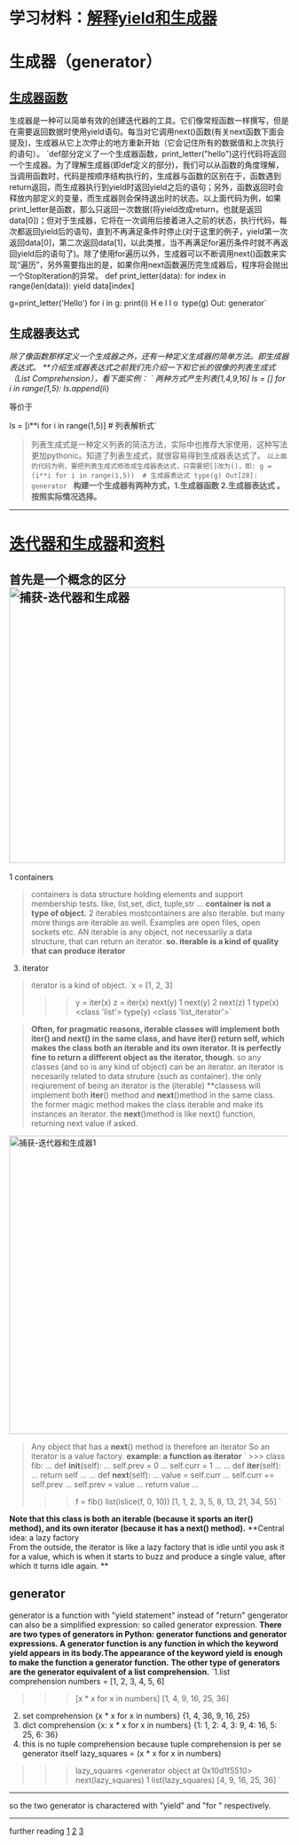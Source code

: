 # 学习材料：[解释yield和生成器](https://www.oschina.net/translate/improve-your-python-yield-and-generators-explained)
# 生成器（generator）
## [生成器函数](https://zhuanlan.zhihu.com/p/33820948)
生成器是一种可以简单有效的创建迭代器的工具。它们像常规函数一样撰写，但是在需要返回数据时使用yield语句。每当对它调用next()函数(有关next函数下面会提及)，生成器从它上次停止的地方重新开始（它会记住所有的数据值和上次执行的语句）。
`def部分定义了一个生成器函数，print_letter("hello")这行代码将返回一个生成器。为了理解生成器(即def定义的部分)，我们可以从函数的角度理解，当调用函数时，代码是按顺序结构执行的，生成器与函数的区别在于，函数遇到return返回，而生成器执行到yield时返回yield之后的语句；另外，函数返回时会释放内部定义的变量，而生成器则会保持退出时的状态。以上面代码为例，如果print_letter是函数，那么只返回一次数据(将yield改成return，也就是返回data[0])；但对于生成器，它将在一次调用后接着进入之前的状态，执行代码，每次都返回yield后的语句，直到不再满足条件时停止(对于这里的例子，yield第一次返回data[0]，第二次返回data[1]，以此类推，当不再满足for遍历条件时就不再返回yield后的语句了)。除了使用for遍历以外，生成器可以不断调用next()函数来实现“遍历”，另外需要指出的是，如果你用next函数遍历完生成器后，程序将会抛出一个StopIteration的异常。
def print_letter(data):
    for index in range(len(data)):
        yield data[index]

g=print_letter('Hello')
for i in g: print(i)
H
e
l
l
o`
`type(g)
Out: generator`
## 生成器表达式
*除了像函数那样定义一个生成器之外，还有一种定义生成器的简单方法。即生成器表达式。
**介绍生成器表达式之前我们先介绍一下和它长的很像的列表生成式（List Comprehension），看下面实例：
` 两种方式产生列表[1,4,9,16]
ls = []
for i in range(1,5):
    ls.append(i*i)

等价于

ls = [i**i for i in range(1,5)]   # 列表解析式`
> 列表生成式是一种定义列表的简洁方法，实际中也推荐大家使用，这种写法更加pythonic。知道了列表生成式，就很容易得到生成器表达式了。
> `以上面的代码为例，要把列表生成式修改成生成器表达式，只需要把[]改为()，即:
>g = (i**i for i in range(1,5))  # 生成器表达式
>type(g)
>Out[28]: generator
`
**构建一个生成器有两种方式，1.生成器函数 2.生成器表达式 。按照实际情况选择。**
***
# [迭代器和生成器](https://zhuanlan.zhihu.com/p/26123333)和[资料](https://nvie.com/posts/iterators-vs-generators/)

## 首先是一个概念的区分<img width="497" alt="捕获-迭代器和生成器" src="https://user-images.githubusercontent.com/86276719/123934991-67040200-d9c6-11eb-94ba-bdcb7fa728b6.PNG">

1 containers
> containers is data structure holding elements and support membership tests. like, list,set, dict, tuple,str ...
**container is not a type of object.**
2 iterables
> mostcontainers are also iterable. but many more things are iterable  as well. Examples are open files, open sockets etc.
> AN iterable is any object, not necessarily a data structure, that can return an iterator.
> **so. iterable is a kind of quality that can produce iterator**
3. iterator
> iterator is a kind of object.
> `x = [1, 2, 3]
>>> y = iter(x)
>>> z = iter(x)
>>> next(y)
1
>>> next(y)
2
>>> next(z)
1
>>> type(x)
<class 'list'>
>>> type(y)
<class 'list_iterator'>`

> **Often, for pragmatic reasons, iterable classes will implement both __iter__() and __next__() in the same class, and have __iter__() return self, which makes the class both an iterable and its own iterator. It is perfectly fine to return a different object as the iterator, though.**
> so any classes (and so is any kind of object) can be an iterator. an iterator is necesarily related to data struture (such as container). the only reqiurement of being 
> an iterator is the (iterable) **classess will implement both __iter__() method and __next__()method in the same class. the former magic method makes the class iterable
> and make its instances an iterator. the __next__()method is like next() function, returning next value if asked.

<img width="538" alt="捕获-迭代器和生成器1" src="https://user-images.githubusercontent.com/86276719/123937514-d5e25a80-d9c8-11eb-8aee-3105d04f047b.PNG">

>Any object that has a __next__() method is therefore an iterator
>So an iterator is a value factory.
>**example: a function as iterator**
>` >>> class fib:
...     def __init__(self):
...         self.prev = 0
...         self.curr = 1
... 
...     def __iter__(self):
...         return self
... 
...     def __next__(self):
...         value = self.curr
...         self.curr += self.prev
...         self.prev = value
...         return value
...
>>> f = fib()
>>> list(islice(f, 0, 10))
[1, 1, 2, 3, 5, 8, 13, 21, 34, 55] `

**Note that this class is both an iterable (because it sports an __iter__() method), and its own iterator (because it has a __next__() method).**
**Central idea: a lazy factory   
From the outside, the iterator is like a lazy factory that is idle until you ask it for a value, which is when it starts to buzz and produce a single value, after which it turns idle again. **

## generator 
generator is a function with "yield statement" instead of "return"
gengerator can also be a simplified expression: so called generator expression.
**There are two types of generators in Python: generator functions and generator expressions. A generator function is any function in which the keyword yield appears in its body.The appearance of the keyword yield is enough to make the function a generator function.**
**The other type of generators are the generator equivalent of a list comprehension.**
`1.list comprehension
numbers = [1, 2, 3, 4, 5, 6]
>>> [x * x for x in numbers]
[1, 4, 9, 16, 25, 36]
2. set comprehension
 {x * x for x in numbers}
{1, 4, 36, 9, 16, 25}
3. dict comprehension
{x: x * x for x in numbers}
{1: 1, 2: 4, 3: 9, 4: 16, 5: 25, 6: 36}
4. this is no tuple comprehension because tuple comprehension is per se generator itself
lazy_squares = (x * x for x in numbers)
>>> lazy_squares
<generator object <genexpr> at 0x10d1f5510>
>>> next(lazy_squares)
1
>>> list(lazy_squares)
[4, 9, 16, 25, 36] ` 

***
so the two generator is charactered with "yield"  and "for " respectively.
***
further reading 
 [1](https://www.mk2048.com/blog/blog_h1ckjhjjbaa.html)
 [2](https://www.bbsmax.com/A/x9J2lk7gd6/)
 [3](https://www.pythonf.cn/read/108122)
    
